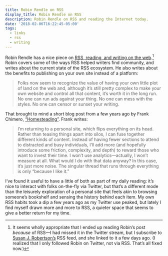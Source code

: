 ```yaml
---
title: Robin Rendle on RSS
display_title: Robin Rendle on RSS
description: Robin Rendle on RSS and reading the Internet today.
date: '2018-02-06T16:22:45-05:00'
tags:
  - links
  - rss
  - writing
---
```


Robin Rendle has a nice piece on [RSS, reading, and writing on the web](https://robinrendle.com/notes/how-to-read-the-internet/ "How to Read the Internet").[^1] Robin covers some of the ways RSS helped writers find community, and writes about the current state of the RSS ecosystem. He also writes about the benefits to publishing on your own site instead of a platform:

> Folks now seem to recognize the value of having your own little plot of land on the web and, although it’s still pretty complex to make your own website and control all that content, it’s worth it in the long run. No one can run ads against your thing. No one can mess with the styles. No one can censor or sunset your writing.

That brought to mind a short blog post from a few years ago by Frank Chimero, [“Homesteading”](https://www.frankchimero.com/blog/2013/homesteading-2014/). Frank writes:

> I’m returning to a personal site, which flips everything on its head. Rather than teasing things apart into silos, I can fuse together different kinds of content. Instead of having fewer sections to attend to distracted and busy individuals, I’ll add more (and hopefully introduce some friction, complexity, and depth) to reward those who want to invest their time. I won’t use analytics—actually, I won’t measure at all. What would I do with that data anyway? In this case, it’s just more noise. The singular thread that runs through everything is only “because I like it.”

I’ve found it useful to have a little of both as part of my daily reading: it’s nice to interact with folks on-the-fly via Twitter, but that’s a different mode than the leisurely exploration of a personal site that feels akin to browsing someone’s bookshelf and sensing the history behind each item. My own RSS habits took a dip a few years ago as my Twitter use peaked, but lately I find myself drawn more and more to RSS, a quieter space that seems to give a better return for my time.

[^1]: It seems wholly appropriate that I ended up reading Robin’s post *because* of RSS—I had missed it in the Twitter stream, but I subscribe to [Susan J. Robertson’s](https://www.susanjeanrobertson.com) RSS feed, and she linked to it a few days ago. (I realized that I only followed Robin on Twitter, not via RSS. That’s all fixed now.)
